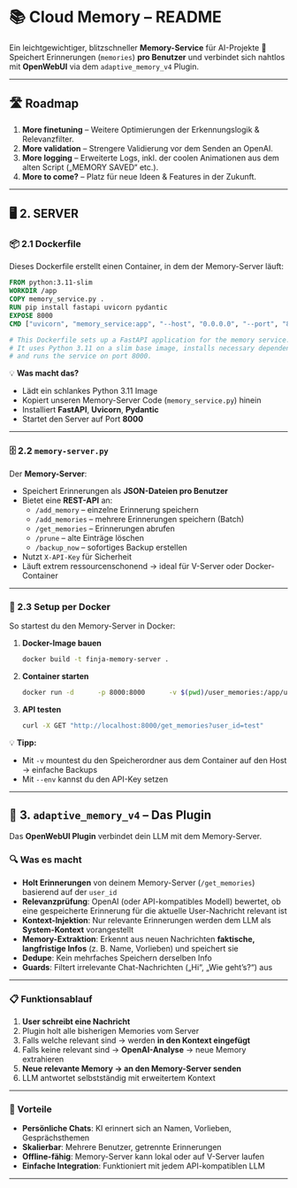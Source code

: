 # 📚 **Cloud Memory – README**

Ein leichtgewichtiger, blitzschneller **Memory-Service** für AI-Projekte 🚀  
Speichert Erinnerungen (`memories`) **pro Benutzer** und verbindet sich nahtlos mit **OpenWebUI** via dem `adaptive_memory_v4` Plugin.  

---

## 🛣️ Roadmap
1. **More finetuning** – Weitere Optimierungen der Erkennungslogik & Relevanzfilter.  
2. **More validation** – Strengere Validierung vor dem Senden an OpenAI.  
3. **More logging** – Erweiterte Logs, inkl. der coolen Animationen aus dem alten Script („MEMORY SAVED“ etc.).  
4. **More to come?** – Platz für neue Ideen & Features in der Zukunft.  

---

## 🖥️ 2. SERVER

### 📦 2.1 Dockerfile
Dieses Dockerfile erstellt einen Container, in dem der Memory-Server läuft:  
```dockerfile
FROM python:3.11-slim
WORKDIR /app
COPY memory_service.py .
RUN pip install fastapi uvicorn pydantic
EXPOSE 8000
CMD ["uvicorn", "memory_service:app", "--host", "0.0.0.0", "--port", "8000"]

# This Dockerfile sets up a FastAPI application for the memory service.
# It uses Python 3.11 on a slim base image, installs necessary dependencies,
# and runs the service on port 8000.
```
💡 **Was macht das?**  
- Lädt ein schlankes Python 3.11 Image  
- Kopiert unseren Memory-Server Code (`memory_service.py`) hinein  
- Installiert **FastAPI**, **Uvicorn**, **Pydantic**  
- Startet den Server auf Port **8000**  

---

### 🗄️ 2.2 `memory-server.py`
Der **Memory-Server**:
- Speichert Erinnerungen als **JSON-Dateien pro Benutzer**  
- Bietet eine **REST-API** an:
  - `/add_memory` – einzelne Erinnerung speichern  
  - `/add_memories` – mehrere Erinnerungen speichern (Batch)  
  - `/get_memories` – Erinnerungen abrufen  
  - `/prune` – alte Einträge löschen  
  - `/backup_now` – sofortiges Backup erstellen  
- Nutzt `X-API-Key` für Sicherheit  
- Läuft extrem ressourcenschonend → ideal für V-Server oder Docker-Container  

---

### 🐳 2.3 Setup per Docker
So startest du den Memory-Server in Docker:

1. **Docker-Image bauen**
   ```bash
   docker build -t finja-memory-server .
   ```
2. **Container starten**
   ```bash
   docker run -d      -p 8000:8000      -v $(pwd)/user_memories:/app/user_memories      -e API_KEY=changeme-supersecretkey      --name finja-memory-server      finja-memory-server
   ```
3. **API testen**
   ```bash
   curl -X GET "http://localhost:8000/get_memories?user_id=test"         -H "X-API-Key: changeme-supersecretkey"
   ```

💡 **Tipp:**  
- Mit `-v` mountest du den Speicherordner aus dem Container auf den Host → einfache Backups  
- Mit `--env` kannst du den API-Key setzen  

---

## 🤖 3. `adaptive_memory_v4` – Das Plugin
Das **OpenWebUI Plugin** verbindet dein LLM mit dem Memory-Server.

### 🔍 Was es macht
- **Holt Erinnerungen** von deinem Memory-Server (`/get_memories`) basierend auf der `user_id`
- **Relevanzprüfung**: OpenAI (oder API-kompatibles Modell) bewertet, ob eine gespeicherte Erinnerung für die aktuelle User-Nachricht relevant ist
- **Kontext-Injektion**: Nur relevante Erinnerungen werden dem LLM als **System-Kontext** vorangestellt
- **Memory-Extraktion**: Erkennt aus neuen Nachrichten **faktische, langfristige Infos** (z. B. Name, Vorlieben) und speichert sie
- **Dedupe**: Kein mehrfaches Speichern derselben Info
- **Guards**: Filtert irrelevante Chat-Nachrichten („Hi“, „Wie geht’s?“) aus

---

### 📋 Funktionsablauf
1. **User schreibt eine Nachricht**  
2. Plugin holt alle bisherigen Memories vom Server  
3. Falls welche relevant sind → werden **in den Kontext eingefügt**  
4. Falls keine relevant sind → **OpenAI-Analyse** → neue Memory extrahieren  
5. **Neue relevante Memory → an den Memory-Server senden**  
6. LLM antwortet selbstständig mit erweitertem Kontext

---

### 📜 Vorteile
- **Persönliche Chats**: KI erinnert sich an Namen, Vorlieben, Gesprächsthemen  
- **Skalierbar**: Mehrere Benutzer, getrennte Erinnerungen  
- **Offline-fähig**: Memory-Server kann lokal oder auf V-Server laufen  
- **Einfache Integration**: Funktioniert mit jedem API-kompatiblen LLM

---
